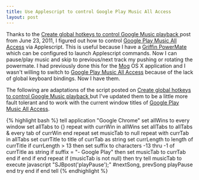 ```yaml
---
title: Use Applescript to control Google Play Music All Access
layout: post
---
```


Thanks to the [Create global hotkeys to control Google Music playback ](http://hints.macworld.com/article.php?story=20110622061755509) post from June 23, 2011, I figured out how to control [Google Play Music All Access](https://play.google.com/about/music/) via Applescript.  This is useful because I have a [Griffin PowerMate](http://store.griffintechnology.com/powermate) which can be configured to launch Applescript commands.  Now I can pause/play music and skip to previous/next track my pushing or rotating the powermate.  I had previously done this for the [Mog](http://www.mog.com) OS X application and I wasn't willing to switch to [Google Play Music All Access](https://play.google.com/about/music/) because of the lack of global keyboard bindings.  Now I have them.

The following are adaptations of the script posted on [Create global hotkeys to control Google Music playback ](http://hints.macworld.com/article.php?story=20110622061755509) but I've updated them to be a little more fault tolerant and to work with the current window titles of [Google Play Music All Access](https://play.google.com/about/music/).

{% highlight bash %}
tell application "Google Chrome"
  set allWins to every window
  set allTabs to {}
  repeat with currWin in allWins
    set allTabs to allTabs & every tab of currWin
  end repeat
  set musicTab to null
  repeat with currTab in allTabs
    set currTitle to title of currTab as string
    set currLength to length of currTitle
    if currLength > 13 then
      set suffix to characters -13 thru -1 of currTitle as string
      if suffix = "- Google Play" then
        set musicTab to currTab
      end if
    end if
  end repeat
  if (musicTab is not null) then
    try
      tell musicTab to execute javascript "SJBpost('playPause');" #nextSong, prevSong playPause
    end try
  end if
end tell
{% endhighlight %}
